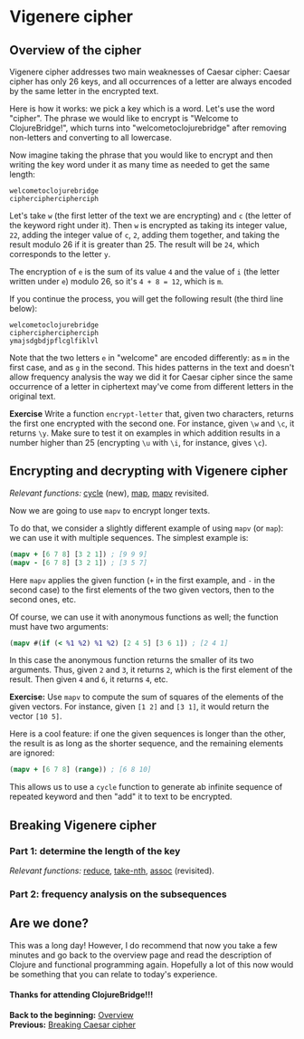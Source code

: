 # Vigenere cipher

## Overview of the cipher
Vigenere cipher addresses two main weaknesses of Caesar cipher: Caesar cipher has only 26 keys, and all occurrences of a letter are always encoded by the same letter in the encrypted text. 

Here is how it works: we pick a key which is a word. Let's use the word "cipher". The phrase we would like to encrypt is "Welcome to ClojureBridge!", which turns into "welcometoclojurebridge" after removing non-letters and converting to all lowercase. 

Now imagine taking the phrase that you would like to encrypt and then writing the key word under it as many time as needed to get the same length:
```
welcometoclojurebridge
cipherciphercipherciph
```
Let's take `w` (the first letter of the text we are encrypting) and `c` (the letter of the keyword right under it). Then `w` is encrypted as taking its integer value, `22`, adding the integer value of `c`, `2`, adding them together, and taking the result modulo 26 if it is greater than 25. The result will be `24`, which corresponds to the letter `y`. 

The encryption of `e` is the sum of its value `4` and the value of `i` (the letter written under `e`) modulo 26, so it's `4 + 8 = 12`, which is `m`. 

If you continue the process, you will get the following result (the third line below):
```
welcometoclojurebridge
cipherciphercipherciph
ymajsdgbdjpflcglfiklvl 
```
Note that the two letters `e` in "welcome" are encoded differently: as `m` in the first case, and as `g` in the second. This hides patterns in the text and doesn't allow frequency analysis the way we did it for Caesar cipher since the same occurrence of a letter in ciphertext may've come from different letters in the original text. 

**Exercise** Write a function `encrypt-letter` that, given two characters, returns the first one encrypted with the second one. For instance, given `\w` and `\c`, it returns `\y`. Make sure to test it on examples in which addition results in a number higher than 25 (encrypting `\u` with `\i`, for instance, gives `\c`). 

## Encrypting and decrypting with Vigenere cipher
*Relevant functions:* [cycle](https://clojuredocs.org/clojure.core/cycle) (new), [map](https://clojuredocs.org/clojure.core/map), [mapv](https://clojuredocs.org/clojure.core/mapv) revisited. 

Now we are going to use `mapv` to encrypt longer texts. 

To do that, we consider a slightly different example of using `mapv` (or `map`): we can use it with multiple sequences. The simplest example is:
```clojure
(mapv + [6 7 8] [3 2 1]) ; [9 9 9]
(mapv - [6 7 8] [3 2 1]) ; [3 5 7]
```
Here `mapv` applies the given function (`+` in the first example, and `-` in the second case) to the first elements of the two given vectors, then to the second ones, etc. 

Of course, we can use it with anonymous functions as well; the function must have two arguments:
```clojure
(mapv #(if (< %1 %2) %1 %2) [2 4 5] [3 6 1]) ; [2 4 1]
```
In this case the anonymous function returns the smaller of its two arguments. Thus, given `2` and `3`, it returns `2`, which is the first element of the result. Then given `4` and `6`, it returns `4`, etc.

**Exercise:** Use `mapv` to compute the sum of squares of the elements of the given vectors. For instance, given `[1 2]` and `[3 1]`, it would return the vector `[10 5]`. 

Here is a cool feature: if one the given sequences is longer than the other, the result is as long as the shorter sequence, and the remaining elements are ignored:
```clojure
(mapv + [6 7 8] (range)) ; [6 8 10]
```
This allows us to use a `cycle` function to generate ab infinite sequence of repeated keyword and then "add" it to text to be encrypted. 

## Breaking Vigenere cipher

### Part 1: determine the length of the key

*Relevant functions:* [reduce](https://clojuredocs.org/clojure.core/reduce), [take-nth](https://clojuredocs.org/clojure.core/take-nth), [assoc](https://clojuredocs.org/clojure.core/assoc) (revisited). 

### Part 2: frequency analysis on the subsequences

## Are we done? 
This was a long day! However, I do recommend that now you take a few minutes and go back to the overview page and read the description of Clojure and functional programming again. Hopefully a lot of this now would be something that you can relate to today's experience. 

#### Thanks for attending ClojureBridge!!! 

**Back to the beginning:** [Overview](track2-functional-overview.md)
<br />
**Previous:** [Breaking Caesar cipher](track2-frequency.md)